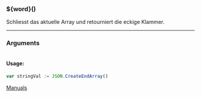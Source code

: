 ﻿### ${word}()
Schliesst das aktuelle Array und retourniert die eckige Klammer.

----

### Arguments
```ts
```
#### Usage:
```ts
var stringVal := JSON.CreateEndArray()
```

[Manuals](https://manuals.opacc.ch/docs/doku2401/F-Script/ScriptBlockFunc.JSON.CreateEndArray.html)
